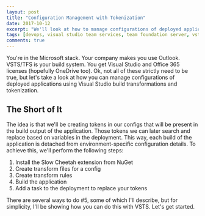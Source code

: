 ```yaml
---
layout: post
title: "Configuration Management with Tokenization"
date: 2017-10-12
excerpt: "We'll look at how to manage configurations of deployed applications using tokenization and the Microsoft stack."
tags: [devops, visual studio team services, team foundation server, vsts, tfs, configuration management, visual studio, slow cheetah, tokenization, configuration transforms, config transforms]
comments: true
---
```


You're in the Microsoft stack. Your company makes you use Outlook. VSTS/TFS is your build system. You get Visual Studio and Office 365 licenses (hopefully OneDrive too). Ok, not all of these strictly need to be true, but let's take a look at how you can manage configurations of deployed applications using Visual Studio build transformations and tokenization.

## The Short of It
The idea is that we'll be creating tokens in our configs that will be present in the build output of the application. Those tokens we can later search and replace based on variables in the deployment. This way, each build of the application is detached from environment-specific configuration details. To achieve this, we'll perform the following steps:
1. Install the Slow Cheetah extension from NuGet
2. Create transform files for a config
3. Create transform rules
4. Build the application
5. Add a task to the deployment to replace your tokens

There are several ways to do #5, some of which I'll describe, but for simplicity, I'll be showing how you can do this with VSTS. Let's get started.

